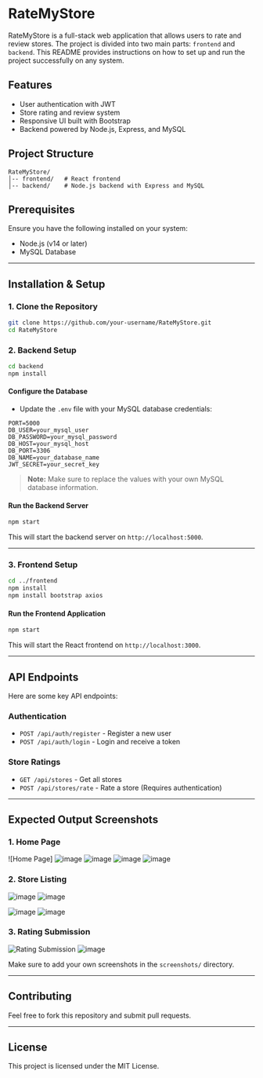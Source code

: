 # RateMyStore

RateMyStore is a full-stack web application that allows users to rate and review stores. The project is divided into two main parts: `frontend` and `backend`. This README provides instructions on how to set up and run the project successfully on any system.

## Features
- User authentication with JWT
- Store rating and review system
- Responsive UI built with Bootstrap
- Backend powered by Node.js, Express, and MySQL

## Project Structure
```
RateMyStore/
│-- frontend/   # React frontend
│-- backend/    # Node.js backend with Express and MySQL
```

## Prerequisites
Ensure you have the following installed on your system:
- Node.js (v14 or later)
- MySQL Database

---

## Installation & Setup

### 1. Clone the Repository
```sh
git clone https://github.com/your-username/RateMyStore.git
cd RateMyStore
```

### 2. Backend Setup
```sh
cd backend
npm install
```

#### Configure the Database
- Update the `.env` file with your MySQL database credentials:

```env
PORT=5000
DB_USER=your_mysql_user
DB_PASSWORD=your_mysql_password
DB_HOST=your_mysql_host
DB_PORT=3306
DB_NAME=your_database_name
JWT_SECRET=your_secret_key
```

> **Note:** Make sure to replace the values with your own MySQL database information.

#### Run the Backend Server
```sh
npm start
```

This will start the backend server on `http://localhost:5000`.

---

### 3. Frontend Setup
```sh
cd ../frontend
npm install
npm install bootstrap axios
```

#### Run the Frontend Application
```sh
npm start
```

This will start the React frontend on `http://localhost:3000`.

---

## API Endpoints
Here are some key API endpoints:

### Authentication
- `POST /api/auth/register` - Register a new user
- `POST /api/auth/login` - Login and receive a token

### Store Ratings
- `GET /api/stores` - Get all stores
- `POST /api/stores/rate` - Rate a store (Requires authentication)

---

## Expected Output Screenshots
### 1. Home Page
![Home Page]
![image](https://github.com/user-attachments/assets/a4599188-af7d-495c-9561-f261359fe312)
![image](https://github.com/user-attachments/assets/f9fdbdff-9cc0-4e29-87af-3b5b7d55d10e)
![image](https://github.com/user-attachments/assets/7c07ed63-8459-4866-a971-40ecf00246b4)
![image](https://github.com/user-attachments/assets/caabe26c-84e8-4fbf-9fec-19ad6f08431d)


### 2. Store Listing
![image](https://github.com/user-attachments/assets/4b3e983d-803c-47ef-a02b-3a24d365ab6f)
![image](https://github.com/user-attachments/assets/ed41ef99-8e29-4828-925e-97490b068521)


![image](https://github.com/user-attachments/assets/f08f8870-67c0-4042-aee0-3a154b063f4b)
![image](https://github.com/user-attachments/assets/46c5bed4-0f27-4fa3-a370-3ae50832ac57)


### 3. Rating Submission
![Rating Submission](screenshots/rating.png)
![image](https://github.com/user-attachments/assets/e82df148-fcb0-47ca-8483-b7982a2cf914)


Make sure to add your own screenshots in the `screenshots/` directory.

---

## Contributing
Feel free to fork this repository and submit pull requests.

---

## License
This project is licensed under the MIT License.

